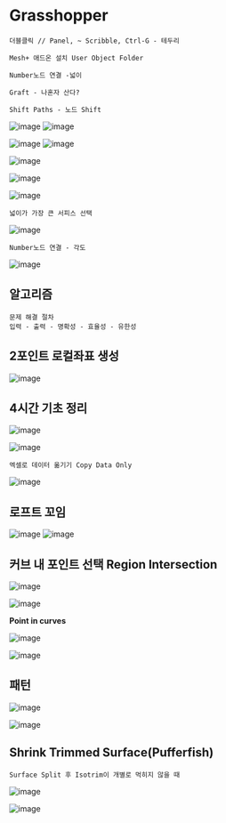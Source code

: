 Grasshopper
============

`더블클릭 // Panel, ~ Scribble, Ctrl-G - 테두리`

`Mesh+ 애드온 설치 User Object Folder`

`Number노드 연결 -넓이`

`Graft - 나혼자 산다?`

`Shift Paths - 노드 Shift`

![image](https://user-images.githubusercontent.com/30430227/188350052-a0533d6b-57d4-4b99-bb1e-0c924fa3f9a4.png)
![image](https://user-images.githubusercontent.com/30430227/188350030-cd112609-f1a2-4810-926b-fc10c4bc73a2.png)

![image](https://user-images.githubusercontent.com/30430227/188350126-2a154634-49b1-42fe-98ab-b9ecc718c89a.png)
![image](https://user-images.githubusercontent.com/30430227/188350139-e601f327-e7c2-49c4-ac60-5731f5af3fe9.png)

![image](https://user-images.githubusercontent.com/30430227/188358701-44a313fd-2f04-4341-a7a4-84d6287a47e8.png)

![image](https://user-images.githubusercontent.com/30430227/188358760-c27244cb-a022-425b-b121-0409114fc0b1.png)

![image](https://user-images.githubusercontent.com/30430227/188081211-343ae906-27a8-47b0-b4a8-df5ca4756d00.png)

`넓이가 가장 큰 서피스 선택`

![image](https://user-images.githubusercontent.com/30430227/188081354-ce4c6ae0-896c-4a1b-bf4c-73ff90737184.png)

`Number노드 연결 - 각도`

![image](https://user-images.githubusercontent.com/30430227/188099088-58859312-4e06-49a2-a22b-1e7e5fe09ecc.png)



알고리즘
--------

```
문제 해결 절차
입력 - 출력 - 명확성 - 효율성 - 유한성
```

2포인트 로컬좌표 생성
-----------------------

![image](https://user-images.githubusercontent.com/30430227/187058765-0ec5167f-1724-4f54-ba51-cb548d599564.png)


4시간 기초 정리 
---------------

![image](https://user-images.githubusercontent.com/30430227/187058978-e9b5ab76-e320-48a7-aee0-cfbf70ea667d.png)

![image](https://user-images.githubusercontent.com/30430227/187060194-86b29729-a95f-40de-afd3-750224e7fa8c.png)

`엑셀로 데이터 옮기기 Copy Data Only`

![image](https://user-images.githubusercontent.com/30430227/187060215-7218a5ed-6205-41ec-b376-27f5b3b167b6.png)


로프트 꼬임 
----------

![image](https://user-images.githubusercontent.com/30430227/187192471-b109394b-380e-4c15-82ef-bc220a31ed46.png)
![image](https://user-images.githubusercontent.com/30430227/187192517-a03daa7b-6c13-48e9-ad6d-0478374dd152.png)



커브 내 포인트 선택 Region Intersection
---------------------

![image](https://user-images.githubusercontent.com/30430227/167286208-451f0d7d-998f-4114-ab9b-45ead8ebad46.png)

![image](https://user-images.githubusercontent.com/30430227/167286215-1d2c3121-59de-4b7c-b021-19a2f192477c.png)

**Point in curves**

![image](https://user-images.githubusercontent.com/30430227/167286490-733dae27-1567-4a67-88c3-f6b0d1070831.png)

![image](https://user-images.githubusercontent.com/30430227/167286497-df3b377a-f523-4992-abd4-32080d7b5e7e.png)


패턴 
----

![image](https://user-images.githubusercontent.com/30430227/167533487-0af4b7e8-4619-4147-9a4b-72cc7e3b7541.png)

![image](https://user-images.githubusercontent.com/30430227/167533597-e5eb3920-cede-41ae-a2cb-fd01da836f54.png)


Shrink Trimmed Surface(Pufferfish)
-------------------------------

``Surface Split 후 Isotrim이 개별로 먹히지 않을 때``

![image](https://user-images.githubusercontent.com/30430227/167541087-d1463ec6-df5d-463c-ab14-774f6a760fac.png)

![image](https://user-images.githubusercontent.com/30430227/167541128-5c16a590-0052-4602-8339-be387c610d16.png)



